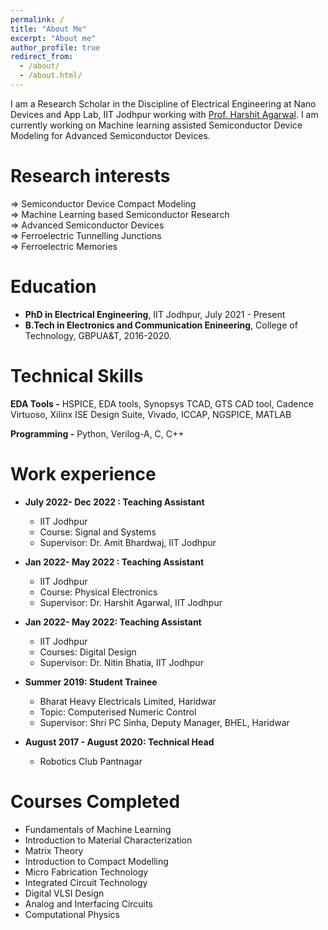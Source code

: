 ```yaml
---
permalink: /
title: "About Me"
excerpt: "About me"
author_profile: true
redirect_from: 
  - /about/
  - /about.html/
---
```


I am a Research Scholar in the Discipline of Electrical Engineering at Nano Devices and App Lab, IIT Jodhpur working with [Prof. Harshit Agarwal](https://agarwalharshitblog.wordpress.com/). I am currently working on Machine learning assisted Semiconductor Device Modeling for Advanced Semiconductor Devices.



Research interests
======
 ⇒ Semiconductor Device Compact Modeling                                                              
 ⇒ Machine Learning based Semiconductor Research   
 ⇒ Advanced Semiconductor Devices  
 ⇒ Ferroelectric Tunnelling Junctions                                                   
 ⇒ Ferroelectric Memories 


Education
======
* **PhD in Electrical Engineering**, IIT Jodhpur, July 2021 - Present
* **B.Tech in Electronics and Communication Enineering**, College of Technology, GBPUA&T, 2016-2020.
  
Technical Skills
======
**EDA Tools -** HSPICE, EDA tools, Synopsys TCAD, GTS CAD tool, Cadence Virtuoso, Xilinx ISE Design Suite, Vivado, ICCAP, NGSPICE, MATLAB

**Programming -** Python, Verilog-A, C, C++

Work experience
======
* **July 2022- Dec 2022 : Teaching Assistant**
  * IIT Jodhpur
  * Course: Signal and Systems
  * Supervisor: Dr. Amit Bhardwaj, IIT Jodhpur

* **Jan 2022- May 2022 : Teaching Assistant**
  * IIT Jodhpur
  * Course: Physical Electronics
  * Supervisor: Dr. Harshit Agarwal, IIT Jodhpur
  
* **Jan 2022- May 2022: Teaching Assistant**
  * IIT Jodhpur
  * Courses: Digital Design
  * Supervisor: Dr. Nitin Bhatia, IIT Jodhpur

* **Summer 2019: Student Trainee**
  * Bharat Heavy Electricals Limited, Haridwar
  * Topic: Computerised Numeric Control
  * Supervisor: Shri PC Sinha, Deputy Manager, BHEL, Haridwar
  
* **August 2017 - August 2020: Technical Head**
  * Robotics Club Pantnagar


Courses Completed
======
* Fundamentals of Machine Learning
* Introduction to Material Characterization
* Matrix Theory
* Introduction to Compact Modelling
* Micro Fabrication Technology
* Integrated Circuit Technology
* Digital VLSI Design
* Analog and Interfacing Circuits 
* Computational Physics
